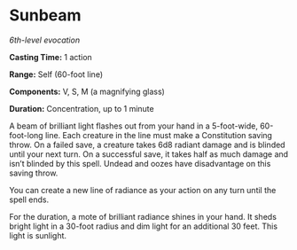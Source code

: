 <title>Sunbeam</title>

# Sunbeam

_6th-level evocation_

**Casting Time:** 1 action

**Range:** Self (60-foot line)

**Components:** V, S, M (a magnifying glass)

**Duration:** Concentration, up to 1 minute

A beam of brilliant light flashes out from
your hand in a 5-foot-wide, 60-foot-long
line. Each creature in the line must make a
Constitution saving throw. On a failed save,
a creature takes 6d8 radiant damage and is
blinded until your next turn. On a successful
save, it takes half as much damage and isn’t
blinded by this spell. Undead and oozes have
disadvantage on this saving
throw.

You can create a new line of radiance as your
action on any turn until the spell ends.

For the duration, a mote of brilliant
radiance shines in your hand. It sheds bright
light in a 30-foot radius and dim light for
an additional 30 feet. This light is
sunlight.




